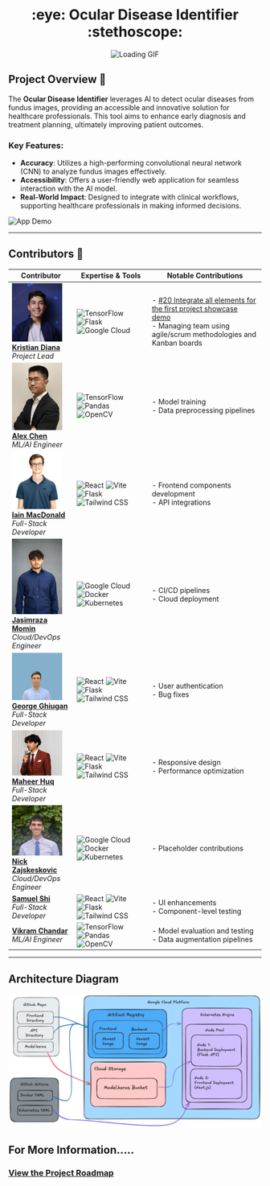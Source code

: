 <h1 align="center">:eye: Ocular Disease Identifier :stethoscope:</h1>

<div align="center">

<p align="center">
  <img src="./Documentation/images/loading.gif" alt="Loading GIF" width="200"/>
</p>

</div>

## Project Overview :page_with_curl:

The **Ocular Disease Identifier** leverages AI to detect ocular diseases from fundus images, providing an accessible and innovative solution for healthcare professionals. This tool aims to enhance early diagnosis and treatment planning, ultimately improving patient outcomes.

### Key Features:
- **Accuracy**: Utilizes a high-performing convolutional neural network (CNN) to analyze fundus images effectively.
- **Accessibility**: Offers a user-friendly web application for seamless interaction with the AI model.
- **Real-World Impact**: Designed to integrate with clinical workflows, supporting healthcare professionals in making informed decisions.

![App Demo](./Documentation/images/mvp_demo.gif)

---

## Contributors :handshake:

| Contributor                                                                                                     | Expertise & Tools                                                                                                                                                                                                                                   | Notable Contributions                                                                                                                                                        |
| --------------------------------------------------------------------------------------------------------------- | --------------------------------------------------------------------------------------------------------------------------------------------------------------------------------------------------------------------------------------------------- | --------------------------------------------------------------------------------------------------------------------------------------------------------------------------- |
| <img src="Documentation/images/Team/Kristian.png" alt="Kristian Diana" width="100"/> <br/> [**Kristian Diana**](https://github.com/kristiandiana) <br/><i>Project Lead</i> | ![TensorFlow](https://img.shields.io/badge/TensorFlow-%23FF6F00.svg?style=for-the-badge&logo=TensorFlow&logoColor=white) ![Flask](https://img.shields.io/badge/flask-%23000.svg?style=for-the-badge&logo=flask&logoColor=white) ![Google Cloud](https://img.shields.io/badge/GoogleCloud-%234285F4.svg?style=for-the-badge&logo=google-cloud&logoColor=white) | - [#20 Integrate all elements for the first project showcase demo](https://github.com/<your-repo>/issues/20) <br> - Managing team using agile/scrum methodologies and Kanban boards |
| <img src="Documentation/images/Team/Alex.jpg" alt="Alex Chen" width="100"/> <br/> [**Alex Chen**](https://github.com/alexchen2) <br/><i>ML/AI Engineer</i> | ![TensorFlow](https://img.shields.io/badge/TensorFlow-%23FF6F00.svg?style=for-the-badge&logo=TensorFlow&logoColor=white) ![Pandas](https://img.shields.io/badge/pandas-%23150458.svg?style=for-the-badge&logo=pandas&logoColor=white) ![OpenCV](https://img.shields.io/badge/opencv-%23white.svg?style=for-the-badge&logo=opencv&logoColor=white) | - Model training <br> - Data preprocessing pipelines                                                                                                                       |
| <img src="Documentation/images/Team/Iain.png" alt="Iain MacDonald" width="100"/> <br/> [**Iain MacDonald**](https://github.com/IainMac32) <br/><i>Full-Stack Developer</i> | ![React](https://img.shields.io/badge/react-%2320232a.svg?style=for-the-badge&logo=react&logoColor=%2361DAFB) ![Vite](https://img.shields.io/badge/vite-%23646CFF.svg?style=for-the-badge&logo=vite&logoColor=white) ![Flask](https://img.shields.io/badge/flask-%23000.svg?style=for-the-badge&logo=flask&logoColor=white) ![Tailwind CSS](https://img.shields.io/badge/tailwindcss-%2338B2AC.svg?style=for-the-badge&logo=tailwind-css&logoColor=white) | - Frontend components development <br> - API integrations                                                                                                                   |
| <img src="Documentation/images/Team/JasimrazaMomin.jpg" alt="Jasimraza Momin" width="100"/> <br/> [**Jasimraza Momin**](https://github.com/JasimrazaMomin) <br/><i>Cloud/DevOps Engineer</i> | ![Google Cloud](https://img.shields.io/badge/GoogleCloud-%234285F4.svg?style=for-the-badge&logo=google-cloud&logoColor=white) ![Docker](https://img.shields.io/badge/docker-%230db7ed.svg?style=for-the-badge&logo=docker&logoColor=white) ![Kubernetes](https://img.shields.io/badge/kubernetes-%23326ce5.svg?style=for-the-badge&logo=kubernetes&logoColor=white) | - CI/CD pipelines <br> - Cloud deployment                                                                                                                                |
| <img src="Documentation/images/Team/George.PNG" alt="George Ghiugan" width="100"/> <br/> [**George Ghiugan**](https://github.com/ghiugan) <br/><i>Full-Stack Developer</i> | ![React](https://img.shields.io/badge/react-%2320232a.svg?style=for-the-badge&logo=react&logoColor=%2361DAFB) ![Vite](https://img.shields.io/badge/vite-%23646CFF.svg?style=for-the-badge&logo=vite&logoColor=white) ![Flask](https://img.shields.io/badge/flask-%23000.svg?style=for-the-badge&logo=flask&logoColor=white) ![Tailwind CSS](https://img.shields.io/badge/tailwindcss-%2338B2AC.svg?style=for-the-badge&logo=tailwind-css&logoColor=white) | - User authentication <br> - Bug fixes                                                                                                                                    |
| <img src="Documentation/images/Team/Maheer.JPG" alt="Maheer Huq" width="100"/> <br/> [**Maheer Huq**](https://github.com/Maheer96) <br/><i>Full-Stack Developer</i> | ![React](https://img.shields.io/badge/react-%2320232a.svg?style=for-the-badge&logo=react&logoColor=%2361DAFB) ![Vite](https://img.shields.io/badge/vite-%23646CFF.svg?style=for-the-badge&logo=vite&logoColor=white) ![Flask](https://img.shields.io/badge/flask-%23000.svg?style=for-the-badge&logo=flask&logoColor=white) ![Tailwind CSS](https://img.shields.io/badge/tailwindcss-%2338B2AC.svg?style=for-the-badge&logo=tailwind-css&logoColor=white) | - Responsive design <br> - Performance optimization                                                                                                                        |
| <img src="Documentation/images/Team/Nick.jpg" alt="Nick Zajskeskovic" width="100"/> <br/> [**Nick Zajskeskovic**](https://github.com/nzajk) <br/><i>Cloud/DevOps Engineer</i> | ![Google Cloud](https://img.shields.io/badge/GoogleCloud-%234285F4.svg?style=for-the-badge&logo=google-cloud&logoColor=white) ![Docker](https://img.shields.io/badge/docker-%230db7ed.svg?style=for-the-badge&logo=docker&logoColor=white) ![Kubernetes](https://img.shields.io/badge/kubernetes-%23326ce5.svg?style=for-the-badge&logo=kubernetes&logoColor=white) | - Placeholder contributions                                                                                                                                           |
| [**Samuel Shi**](https://github.com/sokosam) <br/><i>Full-Stack Developer</i> | ![React](https://img.shields.io/badge/react-%2320232a.svg?style=for-the-badge&logo=react&logoColor=%2361DAFB) ![Vite](https://img.shields.io/badge/vite-%23646CFF.svg?style=for-the-badge&logo=vite&logoColor=white) ![Flask](https://img.shields.io/badge/flask-%23000.svg?style=for-the-badge&logo=flask&logoColor=white) ![Tailwind CSS](https://img.shields.io/badge/tailwindcss-%2338B2AC.svg?style=for-the-badge&logo=tailwind-css&logoColor=white) | - UI enhancements <br> - Component-level testing                                                                                                                       |
| [**Vikram Chandar**](https://github.com/vikramC04) <br/><i>ML/AI Engineer</i> | ![TensorFlow](https://img.shields.io/badge/TensorFlow-%23FF6F00.svg?style=for-the-badge&logo=TensorFlow&logoColor=white) ![Pandas](https://img.shields.io/badge/pandas-%23150458.svg?style=for-the-badge&logo=pandas&logoColor=white) ![OpenCV](https://img.shields.io/badge/opencv-%23white.svg?style=for-the-badge&logo=opencv&logoColor=white) | - Model evaluation and testing <br> - Data augmentation pipelines                                                                                                           |

---

## Architecture Diagram
![Architecture Diagram](./Documentation/images/odi_architecture_diagram.png)

## For More Information.....
### [View the Project Roadmap](./PROJECT-ROADMAP.md)


</div>
